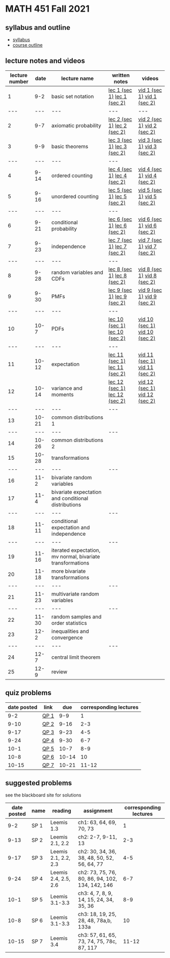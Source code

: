 # MATH 451 Fall 2021

## syllabus and outline

- [syllabus](docs/syllabus.md)
- [course outline](docs/outline.pdf)

## lecture notes and videos

lecture number | date | lecture name | written notes | videos |
--- | ---|---|---| --- | 
1|9-2 | basic set notation | [lec 1 (sec 1)](lns/lec1_1.pdf) [lec 1 (sec 2)](lns/lec1_2.pdf) | [vid 1 (sec 1)](https://youtu.be/QJbK_ws7lyE) [vid 1 (sec 2)](https://youtu.be/JYriMSTXa9g) |
---|---|---|---|---
2|9-7 | axiomatic probability | [lec 2 (sec 1)](lns/lec2_1.pdf) [lec 2 (sec 2)](lns/lec2_2.pdf) | [vid 2 (sec 1)](https://youtu.be/tzIWEPyBE3A) [vid 2 (sec 2)](https://youtu.be/XNjkV_m26Hw) |
3|9-9 | basic theorems | [lec 3 (sec 1)](lns/lec3_1.pdf) [lec 3 (sec 2)](lns/lec3_2.pdf) | [vid 3 (sec 1)](https://youtu.be/M80RZlPdQ1A) [vid 3 (sec 2)](https://youtu.be/FHW8PhScfVo) |
--- | ---|---|---|
4|9-14 | ordered counting | [lec 4 (sec 1)](lns/lec4_1.pdf) [lec 4 (sec 2)](lns/lec4_2.pdf) | [vid 4 (sec 1)](https://youtu.be/bg7q3AeKVgY) [vid 4 (sec 2)](https://youtu.be/2Hj9yGrq17k) |
5|9-16 | unordered counting | [lec 5 (sec 1)](lns/lec5_1.pdf) [lec 5 (sec 2)](lns/lec5_2.pdf) | [vid 5 (sec 1)](https://youtu.be/b4kV6HjdzG0) [vid 5 (sec 2)](https://youtu.be/bf8x3FrRf8U) |
--- | ---|---|---|
6|9-21 | conditional probability | [lec 6 (sec 1)](lns/lec6_1.pdf) [lec 6 (sec 2)](lns/lec6_2.pdf) | [vid 6 (sec 1)](https://youtu.be/8g6--txBIGA) [vid 6 (sec 2)](https://youtu.be/6lhwhvfYE6I) |
7|9-23 | independence | [lec 7 (sec 1)](lns/lec7_1.pdf) [lec 7 (sec 2)](lns/lec7_2.pdf) | [vid 7 (sec 1)](https://youtu.be/K9VHT85D05A) [vid 7 (sec 2)](https://youtu.be/ZYqQLGIeUQo) |
--- | ---|---|---|
8|9-28 | random variables and CDFs | [lec 8 (sec 1)](lns/lec8_1.pdf) [lec 8 (sec 2)](lns/lec8_2.pdf) | [vid 8 (sec 1)](https://youtu.be/AmiWVlocJIg) [vid 8 (sec 2)](https://youtu.be/-i2bwIi0rS0) |
9|9-30 | PMFs | [lec 9 (sec 1)](lns/lec9_1.pdf) [lec 9 (sec 2)](lns/lec9_2.pdf) | [vid 9 (sec 1)](https://youtu.be/1IsLacNG8OE) [vid 9 (sec 2)](https://youtu.be/aLjdRSmkEdo) |
--- | ---|---|---|
10|10-7 | PDFs | [lec 10 (sec 1)](lns/lec10_1.pdf) [lec 10 (sec 2)](lns/lec10_2.pdf) | [vid 10 (sec 1)](https://youtu.be/9cgjxHcdJtM) [vid 10 (sec 2)](https://youtu.be/y9m7ADahjOE) |
--- | ---|---|---|
11|10-12 | expectation | [lec 11 (sec 1)](lns/lec11_1.pdf) [lec 11 (sec 2)](lns/lec11_2.pdf) | [vid 11 (sec 1)](https://youtu.be/o4Iho-lWf4k) [vid 11 (sec 2)](https://youtu.be/-hvfGpRQrKk) |
12|10-14 | variance and moments | [lec 12 (sec 1)](lns/lec12_1.pdf) [lec 12 (sec 2)](lns/lec12_2.pdf) | [vid 12 (sec 1)](https://youtu.be/fHwdf2E2l5I) [vid 12 (sec 2)](https://youtu.be/6iiO-1ZDDb8) |
--- | ---|---|---|
13|10-21 | common distributions 1 | | |
--- | ---|---|---|
14|10-26 | common distributions 2 | | |
15|10-28 | transformations | | |
--- | ---|---|---|
16|11-2 | bivariate random variables | | |
17|11-4 | bivariate expectation and conditional distributions | | |
--- | ---|---|---|
18|11-11 | conditional expectation and independence | | |
--- | ---|---|---|
19|11-16 | iterated expectation, mv normal, bivariate transformations | | |
20|11-18 | more bivariate transformations | | |
--- | ---|---|---|
21|11-23 | multivariate random variables | | |
--- | ---|---|---|
22|11-30 | random samples and order statistics | | |
23|12-2 | inequalities and convergence | | |
--- | ---|---|---|
24|12-7 | central limit theorem | | |
25|12-9 | review | | | 


## quiz problems

date posted | link | due | corresponding lectures |
--- | --- | --- | --- |
9-2 | [QP 1](qp/qp1.pdf) | 9-9 | 1
9-10 | [QP 2](qp/qp2.pdf) | 9-16 | 2-3
9-17 | [QP 3](qp/qp3.pdf) | 9-23 | 4-5
9-24 | [QP 4](qp/qp4.pdf) | 9-30 | 6-7
10-1 | [QP 5](qp/qp5.pdf) | 10-7 | 8-9
10-8 | [QP 6](qp/qp6.pdf) | 10-14 | 10
10-15 | [QP 7](qp/qp7.pdf) | 10-21 | 11-12

## suggested problems

see the blackboard site for solutions

date posted | name |  reading| assignment | corresponding lectures |
--- | --- | --- |--- | --- |
9-2 | SP 1 | Leemis 1.3 | ch1: 63, 64, 69, 70, 73 | 1
9-13 | SP 2 | Leemis 2.1, 2.2 | ch2: 2-7, 9-11, 13 | 2-3
9-17 | SP 3 | Leemis 2.1, 2.2, 2.3 | ch2: 30, 34, 36, 38, 48, 50, 52, 56, 64, 77| 4-5
9-24 | SP 4 | Leemis 2.4, 2.5, 2.6 | ch2: 73, 75, 76, 80, 86, 94, 102, 134, 142, 146 | 6-7
10-1 | SP 5 | Leemis 3.1-3.3 | ch3: 4, 7, 8, 9, 14, 15, 24, 34, 35, 36 | 8-9
10-8 | SP 6 | Leemis 3.1-3.3 | ch3: 18, 19, 25, 28, 48, 78a,b, 133a | 10
10-15 | SP 7 | Leemis 3.4 | ch3: 57, 61, 65, 73, 74, 75, 78c, 87, 117 | 11-12
